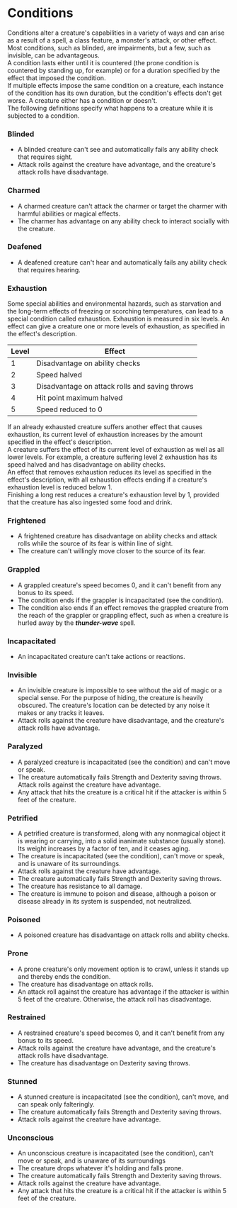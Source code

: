 # Conditions 
Conditions alter a creature's capabilities in a variety of ways and can arise as a result of a spell, a class feature, a monster's attack, or other effect. Most conditions, such as blinded, are impairments, but a few, such as invisible, can be advantageous.    
A condition lasts either until it is countered (the prone condition is countered by standing up, for example) or for a duration specified by the effect that imposed the condition.    
If multiple effects impose the same condition on a creature, each instance of the condition has its own duration, but the condition's effects don't get worse. A creature either has a condition or doesn't.    
The following definitions specify what happens to a creature while it is subjected to a condition. 

### Blinded
* A blinded creature can't see and automatically fails any ability check that requires sight.
* Attack rolls against the creature have advantage, and the creature's attack rolls have disadvantage. 

### Charmed 
* A charmed creature can't attack the charmer or target the charmer with harmful abilities or magical effects.
* The charmer has advantage on any ability check to interact socially with the creature. 

### Deafened
* A deafened creature can't hear and automatically fails any ability check that requires hearing. 

### Exhaustion 
Some special abilities and environmental hazards, such as starvation and the long-term effects of freezing or scorching temperatures, can lead to a special condition called exhaustion. Exhaustion is measured in six levels. An effect can give a creature one or more levels of exhaustion, as specified in the effect's description. 

| Level | Effect                                         |
|-------|------------------------------------------------|
| 1     | Disadvantage on ability checks                 |
| 2     | Speed halved                                   |
| 3     | Disadvantage on attack rolls and saving throws |
| 4     | Hit point maximum halved                       |
| 5     | Speed reduced to 0                             |


If an already exhausted creature suffers another effect that causes exhaustion, its current level of exhaustion increases by the amount specified in the effect's description.    
A creature suffers the effect of its current level of exhaustion as well as all lower levels. For example, a creature suffering level 2 exhaustion has its speed halved and has disadvantage on ability checks.    
An effect that removes exhaustion reduces its level as specified in the effect's description, with all exhaustion effects ending if a creature's exhaustion level is reduced below 1.    
Finishing a long rest reduces a creature's exhaustion level by 1, provided that the creature has also ingested some food and drink. 

### Frightened
* A frightened creature has disadvantage on ability checks and attack rolls while the source of its fear is within line of sight.
* The creature can't willingly move closer to the source of its fear. 

### Grappled
* A grappled creature's speed becomes 0, and it can't benefit from any bonus to its speed.
* The condition ends if the grappler is incapacitated (see the condition).
* The condition also ends if an effect removes the grappled creature from the reach of the grappler or grappling effect, such as when a creature is hurled away by the **_thunder-wave_** spell. 

### Incapacitated
* An incapacitated creature can't take actions or reactions. 

### Invisible 
* An invisible creature is impossible to see without the aid of magic or a special sense. For the purpose of hiding, the creature is heavily obscured. The creature's location can be detected by any noise it makes or any tracks it leaves.
* Attack rolls against the creature have disadvantage, and the creature's attack rolls have advantage. 

### Paralyzed
* A paralyzed creature is incapacitated (see the condition) and can't move or speak.
* The creature automatically fails Strength and Dexterity saving throws. Attack rolls against the creature have advantage.
* Any attack that hits the creature is a critical hit if the attacker is within 5 feet of the creature. 

### Petrified
* A petrified creature is transformed, along with any nonmagical object it is wearing or carrying, into a solid inanimate substance (usually stone). Its weight increases by a factor of ten, and it ceases aging.
* The creature is incapacitated (see the condition), can't move or speak, and is unaware of its surroundings.
* Attack rolls against the creature have advantage.
* The creature automatically fails Strength and Dexterity saving throws.
* The creature has resistance to all damage.
* The creature is immune to poison and disease, although a poison or disease already in its system is suspended, not neutralized. 


### Poisoned
* A poisoned creature has disadvantage on attack rolls and ability checks. 

### Prone
* A prone creature's only movement option is to crawl, unless it stands up and thereby ends the condition.
* The creature has disadvantage on attack rolls.
* An attack roll against the creature has advantage if the attacker is within 5 feet of the creature. Otherwise, the attack roll has disadvantage. 

### Restrained
* A restrained creature's speed becomes 0, and it can't benefit from any bonus to its speed.
* Attack rolls against the creature have advantage, and the creature's attack rolls have disadvantage.
* The creature has disadvantage on Dexterity saving throws. 

### Stunned
* A stunned creature is incapacitated (see the condition), can't move, and can speak only falteringly.
* The creature automatically fails Strength and Dexterity saving throws.
* Attack rolls against the creature have advantage. 

### Unconscious
* An unconscious creature is incapacitated (see the condition), can't move or speak, and is unaware of its surroundings
* The creature drops whatever it's holding and falls prone.
* The creature automatically fails Strength and Dexterity saving throws.
* Attack rolls against the creature have advantage.
* Any attack that hits the creature is a critical hit if the attacker is within 5 feet of the creature.
